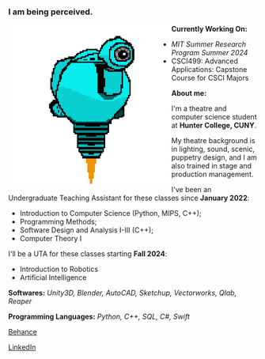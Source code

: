 ### I am being perceived. 

<!-- ![SAM.gif](https://github.com/lxwooxy/lxwooxy/blob/main/SAM.gif) -->

<img src="https://github.com/lxwooxy/lxwooxy/blob/main/SAM.gif" width=330 height=330 align="left"> 

**Currently Working On:** 
 * _MIT Summer Research Program Summer 2024_
 * CSCI499: Advanced Applications: Capstone Course for CSCI Majors 

**About me:**

I'm a theatre and computer science student at **Hunter College, CUNY**.

My theatre background is in lighting, sound, scenic, puppetry design, and I am also trained in stage and production management.  

I've been an Undergraduate Teaching Assistant for these classes since **January 2022**: 

  * Introduction to Computer Science (Python, MIPS, C++);
  * Programming Methods;
  * Software Design and Analysis I-III (C++);
  * Computer Theory I

I'll be a UTA for these classes starting **Fall 2024**: 

  * Introduction to Robotics
  * Artificial Intelligence

**Softwares:** _Unity3D, Blender, AutoCAD, Sketchup, Vectorworks, Qlab, Reaper_

**Programming Languages:** _Python, C++, SQL, C#, Swift_

[Behance](https://www.behance.net/georginawooxy)  

[LinkedIn](https://www.linkedin.com/in/georginawooxy/)





